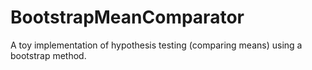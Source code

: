 # BootstrapMeanComparator
A toy implementation of hypothesis testing (comparing means) using a bootstrap method.
